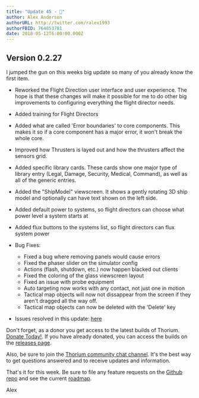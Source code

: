 ```yaml
---
title: "Update 45 - 🎨"
author: Alex Anderson
authorURL: http://twitter.com/ralex1993
authorFBID: 764853781
date: 2018-05-12T6:00:00.000Z
---
```


## Version 0.2.27

I jumped the gun on this weeks big update so many of you already know the first
item.

* Reworked the Flight Direction user interface and user experience. The hope is
  that these changes will make it possible for me to do other big improvements
  to configuring everything the flight director needs.
* Added training for Flight Directors
* Added what are called 'Error boundaries' to core components. This makes it so
  if a core component has a major error, it won't break the whole core.
* Improved how Thrusters is layed out and how the thrusters affect the sensors
  grid.
* Added specific library cards. These cards show one major type of library entry
  (Legal, Damage, Security, Medical, Command), as well as all of the generic
  entries.
* Added the "ShipModel" viewscreen. It shows a gently rotating 3D ship model and
  optionally can have text shown on the left side.
* Added default power to systems, so flight directors can choose what power
  level a system starts at
* Added flux buttons to the systems list, so flight directors can flux system
  power

* Bug Fixes:
  * Fixed a bug where removing panels would cause errors
  * Fixed the phaser slider on the simulator config
  * Actions (flash, shutdown, etc.) now happen blacked out clients
  * Fixed the coloring of the glass viewscreen layout
  * Fixed an issue with probe equipment
  * Auto targeting now works with any contact, not just one in motion
  * Tactical map objects will now not dissappear from the screen if they aren't
    dragged all the way off.
  * Tactical map objects can now be deleted with the 'Delete' key

- Issues resolved in this update:
  [here](https://github.com/Thorium-Sim/thorium/issues?utf8=✓&q=is%3Aissue+is%3Aclosed+closed%3A2018-05-06..2018-05-12)

Don't forget, as a donor you get access to the latest builds of Thorium.
[Donate Today!](/en/donate). If you have already donated, you can access the
builds on the [releases page](/en/releases).

Also, be sure to join the
[Thorium community chat channel](https://discord.gg/UvxTQZz). It's the best way
to get questions answered and to receive updates and information.

That's it for this week. Be sure to file any feature requests on the
[Github repo](https://github.com/Thorium-Sim/thorium/issues) and see the current
[roadmap](https://github.com/Thorium-Sim/thorium/projects/2).

Alex
